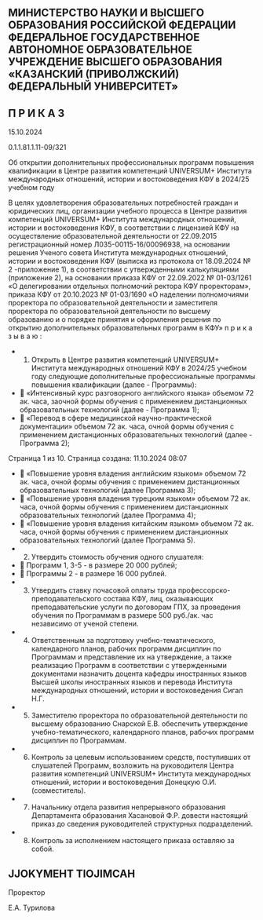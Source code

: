 <!-- image -->

## МИНИСТЕРСТВО НАУКИ И ВЫСШЕГО ОБРАЗОВАНИЯ РОССИЙСКОЙ ФЕДЕРАЦИИ ФЕДЕРАЛЬНОЕ ГОСУДАРСТВЕННОЕ АВТОНОМНОЕ ОБРАЗОВАТЕЛЬНОЕ УЧРЕЖДЕНИЕ ВЫСШЕГО ОБРАЗОВАНИЯ «КАЗАНСКИЙ (ПРИВОЛЖСКИЙ) ФЕДЕРАЛЬНЫЙ УНИВЕРСИТЕТ»

## П Р И К А З

15.10.2024

0.1.1.81.1.11-09/321

Об открытии дополнительных профессиональных программ повышения квалификации в Центре развития компетенций UNIVERSUM+ Института международных отношений, истории и востоковедения КФУ в 2024/25 учебном году

В  целях  удовлетворения  образовательных  потребностей  граждан  и  юридических лиц,  организации  учебного  процесса  в  Центре  развития  компетенций  UNIVERSUM+ Института международных отношений, истории и востоковедения КФУ, в соответствии с лицензией КФУ на осуществление образовательной деятельности от 22.09.2015 регистрационный номер Л035-00115-16/00096938, на основании решения Ученого совета Института  международных  отношений,  истории  и  востоковедения  КФУ  (выписка  из протокола от 18.09.2024 № 2 -приложение 1), в соответствии с утвержденными калькуляциями (приложение 2), на основании приказа КФУ от 22.09.2022 № 01-03/1261 «О делегировании отдельных полномочий ректора КФУ проректорам», приказа КФУ от 20.10.2023  №  01-03/1690  «О наделении  полномочиями  проректора  по  образовательной деятельности  и  заместителя  проректора  по  образовательной  деятельности  по  высшему образованию и о порядке принятия и оформления решения по открытию дополнительных образовательных программ в КФУ» п р и к а з ы в а ю :

- 1. Открыть в Центре развития компетенций UNIVERSUM+ Института международных  отношений  КФУ  в  2024/25  учебном  году  следующие  дополнительные профессиональные программы повышения квалификации (далее - Программы):
-  «Интенсивный  курс  разговорного  английского  языка»  объемом  72 ак. часа, заочной  формы  обучения  с  применением  дистанционных  образовательных  технологий (далее - Программа 1);
-  «Перевод в сфере медицинской научно-практической документации» объемом 72 ак. часа, очной  формы  обучения  с  применением  дистанционных  образовательных технологий (далее - Программа 2);

Страница 1 из 10. Страница создана: 11.10.2024 08:07

-  «Повышение уровня владения английским языком» объемом 72 ак. часа, очной формы  обучения  с  применением  дистанционных  образовательных  технологий  (далее  Программа 3);
-  «Повышение  уровня  владения  турецким  языком» объемом  72 ак. часа,  очной формы  обучения  с  применением  дистанционных  образовательных  технологий  (далее  Программа 4);
-  «Повышение уровня владения китайским языком» объемом 72 ак. часа, очной формы  обучения  с  применением  дистанционных  образовательных  технологий  (далее  Программа 5).
- 2. Утвердить стоимость обучения одного слушателя:
-  Программ 1, 3-5 - в размере 20 000 рублей;
-  Программы 2 - в размере 16 000 рублей.
- 3. Утвердить  ставку  почасовой  оплаты  труда  профессорско-преподавательского состава  КФУ,  лиц,  оказывающих  преподавательские  услуги  по  договорам  ГПХ,  за проведения  обучения  по  Программам  в  размере  500  руб./ак. час  независимо  от  ученой степени.
- 4. Ответственным  за подготовку учебно-тематического, календарного планов, рабочих  программ  дисциплин  по  Программам  и  представление  их  на  утверждение,  а также  реализацию  Программ  в  соответствии  с  утвержденными  документами  назначить доцента  кафедры  иностранных  языков  Высшей  школы  иностранных  языков  и  перевода Института международных отношений, истории и востоковедения Сигал Н.Г.
- 5. Заместителю проректора по образовательной деятельности по высшему образованию Снарской Е.В. обеспечить утверждение учебно-тематического, календарного планов, рабочих программ дисциплин по Программам.
- 6. Контроль  за  целевым  использованием  средств,  поступивших  от  слушателей Программ,  возложить  на  руководителя  Центра  развития  компетенций  UNIVERSUM+ Института международных отношений, истории и востоковедения Донецкую О.И. (совместитель).
- 7. Начальнику отдела развития непрерывного образования Департамента образования  Хасановой  Ф.Р.  довести  настоящий  приказ  до  сведения  руководителей структурных подразделений.
- 8. Контроль за исполнением настоящего приказа оставляю за собой.

## JJOKYMEHT TIOJIMCAH

Проректор

Е.А. Турилова
